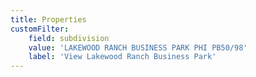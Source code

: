 ```yaml
---
title: Properties
customFilter:
    field: subdivision
    value: 'LAKEWOOD RANCH BUSINESS PARK PHI PB50/98'
    label: 'View Lakewood Ranch Business Park'
---
```


